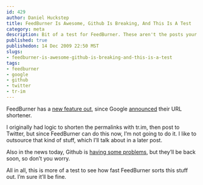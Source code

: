 ```yaml
--- 
id: 429
author: Daniel Huckstep
title: FeedBurner Is Awesome, Github Is Breaking, And This Is A Test
category: meta
description: Bit of a test for FeedBurner. These aren't the posts your looking for. Move along.
published: true
publishedon: 14 Dec 2009 22:50 MST
slugs: 
- feedburner-is-awesome-github-is-breaking-and-this-is-a-test
tags: 
- feedburner
- google
- github
- twitter
- tr-im
---
```

FeedBurner has a [new feature
out](http://adsenseforfeeds.blogspot.com/2009/12/socializing-your-feed-with-twitter.html),
since Google
[announced](http://googleblog.blogspot.com/2009/12/making-urls-shorter-for-google-toolbar.html)
their URL shortener.

I originally had logic to shorten the permalinks with tr.im, then post
to Twitter, but since FeedBurner can do this now, I’m not going to do
it. I like to outsource that kind of stuff, which I’ll talk about in a
later post.

Also in the news today, Github is [having some
problems](http://twitter.com/github/status/6687542565), but they’ll be
back soon, so don’t you worry.

All in all, this is more of a test to see how fast FeedBurner sorts this
stuff out. I’m sure it’ll be fine.